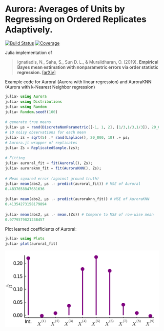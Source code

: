 # Aurora: Averages of Units by Regressing on Ordered Replicates Adaptively.


[![Build Status](https://github.com/nignatiadis/Aurora.jl/workflows/CI/badge.svg)](https://github.com/nignatiadis/Aurora.jl/actions)
[![Coverage](https://codecov.io/gh/nignatiadis/Aurora.jl/branch/main/graph/badge.svg)](https://codecov.io/gh/nignatiadis/Aurora.jl)

Julia implementation of 

> Ignatiadis, N., Saha, S., Sun D. L., & Muralidharan, O. (2019).  **Empirical Bayes mean estimation with nonparametric errors via order statistic regression.** [[arXiv]](https://arxiv.org/abs/1911.05970)


Example code for Auroral (Aurora with linear regression) and AuroraKNN (Aurora with k-Nearest Neighbor regression)
```julia
julia> using Aurora
julia> using Distributions
julia> using Random
julia> Random.seed!(100)

# generate true means
julia> μs = rand(DiscreteNonParametric([-1, 1, 2], [1/3,1/3,1/3]), 20_000); 
# 10 noisy observations for each mean
julia> zs = sqrt(5) .* rand(Laplace(), 20_000, 10) .+ μs; 
# Aurora.jl wrapper of replicates
julia> Zs = ReplicatedSample.(zs);

# Fitting
julia> auroral_fit = fit(Auroral(), Zs);
julia> auroraknn_fit = fit(AuroraKNN(), Zs);

# Mean squared error (against ground truth) 
julia> mean(abs2, μs .- predict(auroral_fit)) # MSE of Auroral
0.4837658847631636

julia> mean(abs2, μs .- predict(auroraknn_fit)) # MSE of AuroraKNN
0.41354273158179894

julia> mean(abs2, μs .- mean.(Zs)) # Compare to MSE of row-wise mean
0.9779579821238457
```


Plot learned coefficients of Auroral:

```julia
julia> using Plots
julia> plot(auroral_fit)
```
![Auroral coefficients](auroral_coefs.png)
